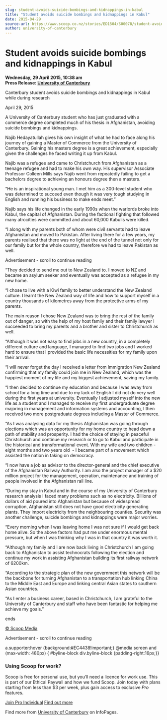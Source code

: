 ```yaml
---
slug: student-avoids-suicide-bombings-and-kidnappings-in-kabul
title: "Student avoids suicide bombings and kidnappings in Kabul"
date: 2015-04-29
source-url: https://www.scoop.co.nz/stories/ED1504/S00078/student-avoids-suicide-bombings-and-kidnappings-in-kabul.htm
author: university-of-canterbury
---
```

Student avoids suicide bombings and kidnappings in Kabul
========================================================

**Wednesday, 29 April 2015, 10:38 am**  
**Press Release: [University of Canterbury](https://info.scoop.co.nz/University_of_Canterbury)**

Canterbury student avoids suicide bombings and kidnappings in Kabul while during research

April 29, 2015

A University of Canterbury student who has just graduated with a commerce degree completed much of his thesis in Afghanistan, avoiding suicide bombings and kidnappings.

Najib Hedayatullah gives his own insight of what he had to face along his journey of gaining a Master of Commerce from the University of Canterbury. Gaining his masters degree is a great achievement, especially given the challenges he faced writing it up from Kabul.

Najib was a refugee and came to Christchurch from Afghanistan as a teenage refugee and had to make his own way. His supervisor Associate Professor Colleen Mills says Najib went from repeatedly failing to get a bachelors degree to achieving an honours degree then a masters.

“He is an inspirational young man. I met him as a 300-level student who was determined to succeed even though it was very tough studying in English and running his business to make ends meet.”

Najib says his life changed in the early 1990s when the warlords broke into Kabul, the capital of Afghanistan. During the factional fighting that followed many atrocities were committed and about 60,000 Kabulis were killed.

“I along with my parents both of whom were civil servants had to leave Afghanistan and moved to Pakistan. After living there for a few years, my parents realised that there was no light at the end of the tunnel not only for our family but for the whole country, therefore we had to leave Pakistan as well.

Advertisement - scroll to continue reading





“They decided to send me out to New Zealand to. I moved to NZ and became an asylum seeker and eventually was accepted as a refugee in my new home.

“I chose to live with a Kiwi family to better understand the New Zealand culture. I learnt the New Zealand way of life and how to support myself in a country thousands of kilometres away from the protective arms of my parents.

The main reason I chose New Zealand was to bring the rest of the family out of danger, so with the help of my host family and their family lawyer I succeeded to bring my parents and a brother and sister to Christchurch as well.

“Although it was not easy to find jobs in a new country, in a completely different culture and language, I managed to find two jobs and I worked hard to ensure that I provided the basic life necessities for my family upon their arrival.

“I will never forget the day I received a letter from Immigration New Zealand confirming that my family could join me in New Zealand, which was the happiest moment of my life and my biggest achievement, saving my family.

“I then decided to continue my education and because I was away from school for a long time and due to my lack of English I did not do very well during the first years at university. Eventually I adjusted myself into the new life as a student and I managed to receive my first undergraduate degree majoring in management and information systems and accounting, I then received two more postgraduate degrees including a Master of Commerce.

“As I was analysing data for my thesis Afghanistan was going through elections which was an opportunity for my home country to head down a path of stability and prosperity. I had the choice of staying in peaceful Christchurch and continue my research or to go to Kabul and participate in the historical and transformational event. With my wife and two children - eight months and two years old ­ - I became part of a movement which assisted the nation in taking on democracy.

“I now have a job as advisor to the director-general and the chief executive of the Afghanistan Railway Authority. I am also the project manager of a $20 million project for the management, operation, maintenance and training of people involved in the Afghanistan rail line.

“During my stay in Kabul and in the course of my University of Canterbury research analysis I faced many problems such as no electricity. Billions of dollars of aid poured into Afghanistan but because of widespread corruption, Afghanistan still does not have good electricity generating plants. They import electricity from the neighbouring counties. Security was another challenge, suicide bombings and kidnappings were major worries.

“Every morning when I was leaving home I was not sure if I would get back home alive. So the above factors had put me under enormous mental pressure, but when I was thinking why I was in that country it was worth it.

“Although my family and I are now back living in Christchurch I am going back to Afghanistan to assist technocrats following the election and continue my work in assisting Afghanistan building its first railway network of 6200km.

“According to the strategic plan of the new government this network will be the backbone for turning Afghanistan to a transportation hub linking China to the Middle East and Europe and linking central Asian states to southern Asian countries.

“As I enter a business career, based in Christchurch, I am grateful to the University of Canterbury and staff who have been fantastic for helping me achieve my goals.”

ends

[© Scoop Media](http://www.scoop.co.nz/about/terms.html)  

Advertisement - scroll to continue reading



a.supporter:hover {background:#EC4438!important;} @media screen and (max-width: 480px) { #byline-block div.byline-block {padding-right:16px;}}

### Using Scoop for work?

Scoop is free for personal use, but you’ll need a licence for work use. This is part of our Ethical Paywall and how we fund Scoop. Join today with plans starting from less than $3 per week, plus gain access to exclusive _Pro_ features.  
  
[Join Pro Individual](https://pro.scoop.co.nz/Individual/?from=ProIn24) [Find out more](https://pro.scoop.co.nz/using-scoop-for-work/?from=ProIn24)

Find more from [University of Canterbury](https://info.scoop.co.nz/University_of_Canterbury) on InfoPages.